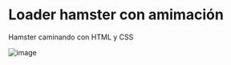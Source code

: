 # Loader hamster con amimación

Hamster caminando con HTML y CSS

   ![image](https://github.com/user-attachments/assets/3236ea0d-9142-41ef-8b06-cb30212dbfe6)
